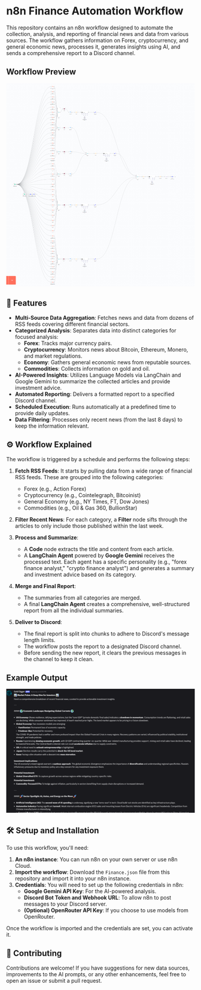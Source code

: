 # n8n Finance Automation Workflow

This repository contains an n8n workflow designed to automate the collection, analysis, and reporting of financial news and data from various sources. The workflow gathers information on Forex, cryptocurrency, and general economic news, processes it, generates insights using AI, and sends a comprehensive report to a Discord channel.

## Workflow Preview
![Workflow](workflow.png)

## 🚀 Features

- **Multi-Source Data Aggregation**: Fetches news and data from dozens of RSS feeds covering different financial sectors.
- **Categorized Analysis**: Separates data into distinct categories for focused analysis:
    - **Forex**: Tracks major currency pairs.
    - **Cryptocurrency**: Monitors news about Bitcoin, Ethereum, Monero, and market regulations.
    - **Economy**: Gathers general economic news from reputable sources.
    - **Commodities**: Collects information on gold and oil.
- **AI-Powered Insights**: Utilizes Language Models via LangChain and Google Gemini to summarize the collected articles and provide investment advice.
- **Automated Reporting**: Delivers a formatted report to a specified Discord channel.
- **Scheduled Execution**: Runs automatically at a predefined time to provide daily updates.
- **Data Filtering**: Processes only recent news (from the last 8 days) to keep the information relevant.

## ⚙️ Workflow Explained

The workflow is triggered by a schedule and performs the following steps:

1.  **Fetch RSS Feeds**: It starts by pulling data from a wide range of financial RSS feeds. These are grouped into the following categories:
    * Forex (e.g., Action Forex)
    * Cryptocurrency (e.g., Cointelegraph, Bitcoinist)
    * General Economy (e.g., NY Times, FT, Dow Jones)
    * Commodities (e.g., Oil & Gas 360, BullionStar)

2.  **Filter Recent News**: For each category, a **Filter** node sifts through the articles to only include those published within the last week.

3.  **Process and Summarize**:
    * A **Code** node extracts the title and content from each article.
    * A **LangChain Agent** powered by **Google Gemini** receives the processed text. Each agent has a specific personality (e.g., "forex finance analyst," "crypto finance analyst") and generates a summary and investment advice based on its category.

4.  **Merge and Final Report**:
    * The summaries from all categories are merged.
    * A final **LangChain Agent** creates a comprehensive, well-structured report from all the individual summaries.

5.  **Deliver to Discord**:
    * The final report is split into chunks to adhere to Discord's message length limits.
    * The workflow posts the report to a designated Discord channel.
    * Before sending the new report, it clears the previous messages in the channel to keep it clean.

## Example Output
![Discord Output](discord.png)

## 🛠️ Setup and Installation

To use this workflow, you'll need:

1.  **An n8n instance**: You can run n8n on your own server or use n8n Cloud.
2.  **Import the workflow**: Download the `Finance.json` file from this repository and import it into your n8n instance.
3.  **Credentials**: You will need to set up the following credentials in n8n:
    * **Google Gemini API Key**: For the AI-powered analysis.
    * **Discord Bot Token and Webhook URL**: To allow n8n to post messages to your Discord server.
    * **(Optional) OpenRouter API Key**: If you choose to use models from OpenRouter.

Once the workflow is imported and the credentials are set, you can activate it.

## 🤝 Contributing

Contributions are welcome! If you have suggestions for new data sources, improvements to the AI prompts, or any other enhancements, feel free to open an issue or submit a pull request.

